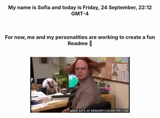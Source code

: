 


<div align="center">
<h3 >My name is Sofia and today is Friday, 24 September, 22:12 GMT-4</h3><br>
<h3 >For now, me and my personalities are working to create a fun Readme 👋
</h3><br>
<img src='img/dwight.gif' alt='working...'/>
</div>
